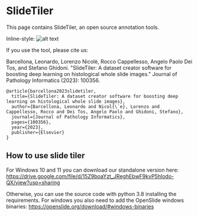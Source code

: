 # SlideTiler

This page contains SlideTiler, an open source annotation tools. 

Inline-style: 
![alt text](https://github.com/leobarcellona/SlideTiler/blob/main/images/slidetiler_example.gif "SlideTiler")

If you use the tool, please cite us:

Barcellona, Leonardo, Lorenzo Nicolè, Rocco Cappellesso, Angelo Paolo Dei Tos, and Stefano Ghidoni. "SlideTiler: A dataset creator software for boosting deep learning on histological whole slide images." Journal of Pathology Informatics (2023): 100356.


    @article{barcellona2023slidetiler,
      title={SlideTiler: A dataset creator software for boosting deep learning on histological whole slide images},
      author={Barcellona, Leonardo and Nicol{\`e}, Lorenzo and Cappellesso, Rocco and Dei Tos, Angelo Paolo and Ghidoni, Stefano},
      journal={Journal of Pathology Informatics},
      pages={100356},
      year={2023},
      publisher={Elsevier}
    }


## How to use slide tiler
For Windows 10 and 11 you can download our standalone version here: https://drive.google.com/file/d/15Z9boaYzt_JReghEbwF9kvP5hIodo-QX/view?usp=sharing

Otherwise, you can use the source code with python 3.8 installing the requirements. For windows you also need to add the OpenSlide windows binaries: https://openslide.org/download/#windows-binaries



